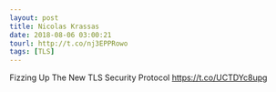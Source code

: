```yaml
---
layout: post
title: Nicolas Krassas
date: 2018-08-06 03:00:21
tourl: http://t.co/nj3EPPRowo
tags: [TLS]
---
```

Fizzing Up The New TLS Security Protocol https://t.co/UCTDYc8upg